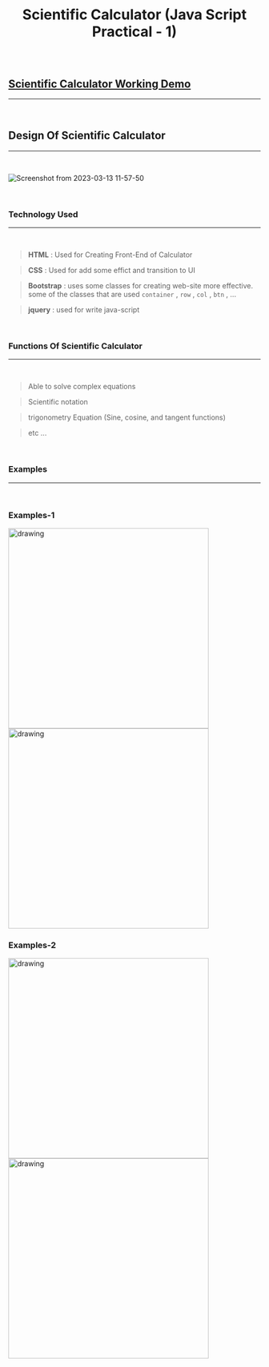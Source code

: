 # **<p align="center">Scientific Calculator (Java Script Practical - 1) </p>**

<br />

[Scientific Calculator Working Demo](https://princesimform.github.io/calculator-practical)
---


---

<br />

## Design Of Scientific Calculator

---
<br /> 

![Screenshot from 2023-03-13 11-57-50](https://user-images.githubusercontent.com/125016923/224639529-4d62b9c6-ec4e-4a2b-9857-bb0c3c71c0bb.png)

<br />

### Technology Used

---
<br /> 

>  **HTML** : Used for Creating Front-End of Calculator

>  **CSS** : Used for add some effict and transition to UI

> **Bootstrap** : uses some classes for creating web-site more effective. some of the classes that are used `container` , `row` , `col` , `btn` , ...

> **jquery** : used for write java-script

<br /> 


### Functions Of Scientific Calculator

---
<br /> 

> Able to solve complex equations

> Scientific notation

> trigonometry Equation (Sine, cosine, and tangent functions)

> etc ...

<br /> 


### Examples

---
<br /> 

### Examples-1

 <img src="https://user-images.githubusercontent.com/125016923/224645548-454b5140-a160-4fae-bca1-031676ff60c0.png" alt="drawing" style="width:400px;"/>
 <img src="https://user-images.githubusercontent.com/125016923/224645467-75e5d73c-99b3-4f00-aebf-7c7427c2bb12.png" alt="drawing" style="width:400px;"/>

### Examples-2


 <img src="https://user-images.githubusercontent.com/125016923/224646404-96d9850f-3d20-4f10-87a2-917f89f310d9.png" alt="drawing" style="width:400px;"/>
 <img src="https://user-images.githubusercontent.com/125016923/224646393-321d5d11-9490-4d7d-8d66-a745b6aa66d3.png" alt="drawing" style="width:400px;"/>